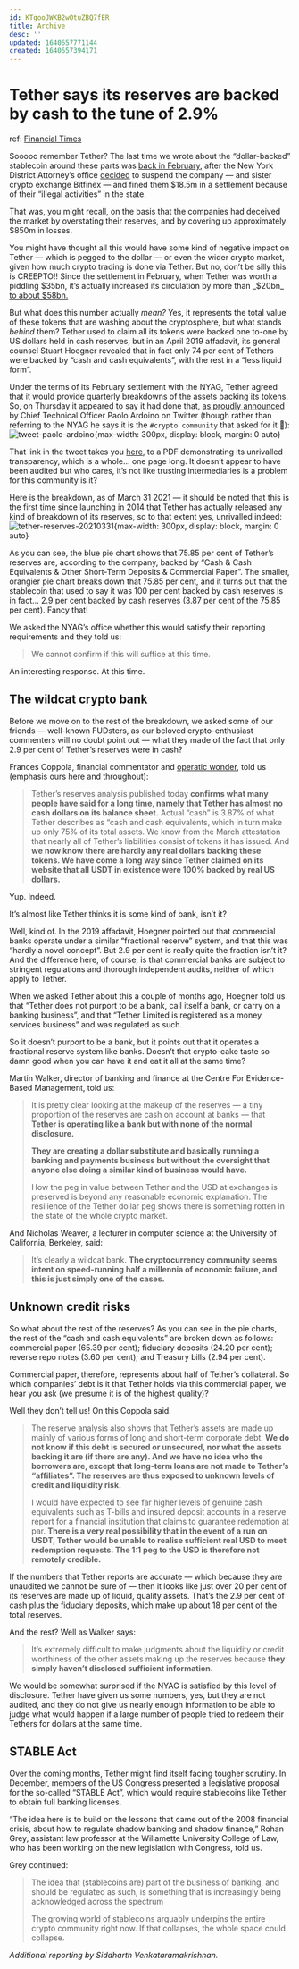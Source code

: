 ```yaml
---
id: KTgooJWKB2wOtuZBQ7fER
title: Archive
desc: ''
updated: 1640657771144
created: 1640657394171
---
```

# Tether says its reserves are backed by cash to the tune of 2.9%
ref: [Financial Times](https://www.ft.com/content/529eb4e6-796a-4e81-8064-5967bbe3b4d9)

Sooooo remember Tether? The last time we wrote about the “dollar-backed” stablecoin around these parts was [back in February](https://www.ft.com/content/bcbb5b28-b4f2-4856-b9c1-6bc67f3c07d9), after the New York District Attorney’s office [decided](https://ag.ny.gov/press-release/2021/attorney-general-james-ends-virtual-currency-trading-platform-bitfinexs-illegal) to suspend the company — and sister crypto exchange Bitfinex — and fined them $18.5m in a settlement because of their “illegal activities” in the state.

That was, you might recall, on the basis that the companies had deceived the market by overstating their reserves, and by covering up approximately $850m in losses.

You might have thought all this would have some kind of negative impact on Tether — which is pegged to the dollar — or even the wider crypto market, given how much crypto trading is done via Tether. But no, don’t be silly this is CREEPTO!! Since the settlement in February, when Tether was worth a piddling $35bn, it’s actually increased its circulation by more than _$20bn_ [to about $58bn.](https://wallet.tether.to/transparency)

But what does this number actually _mean?_ Yes, it represents the total value of these tokens that are washing about the cryptosphere, but what stands _behind_ them? Tether used to claim all its tokens were backed one to-one by US dollars held in cash reserves, but in an April 2019 affadavit, its general counsel Stuart Hoegner revealed that in fact only 74 per cent of Tethers were backed by “cash and cash equivalents”, with the rest in a “less liquid form”.

Under the terms of its February settlement with the NYAG, Tether agreed that it would provide quarterly breakdowns of the assets backing its tokens. So, on Thursday it appeared to say it had done that, [as proudly announced](https://twitter.com/paoloardoino/status/1392816248002596867) by Chief Technical Officer Paolo Ardoino on Twitter (though rather than referring to the NYAG he says it is the `#crypto community` that asked for it 🤔):
![tweet-paolo-ardoino](https://www.ft.com/__origami/service/image/v2/images/raw/https%3A%2F%2Fd1e00ek4ebabms.cloudfront.net%2Fproduction%2F56fc6fae-7ecf-44df-a39a-cc97862b5977.png?fit=scale-down&source=next&width=700){max-width: 300px, display: block, margin: 0 auto}

That link in the tweet takes you [here](https://tether.to/wp-content/uploads/2021/05/tether-march-31-2021-reserves-breakdown.pdf), to a PDF demonstrating its unrivalled transparency, which is a whole... one page long. It doesn’t appear to have been audited but who cares, it’s not like trusting intermediaries is a problem for this community is it?

Here is the breakdown, as of March 31 2021 — it should be noted that this is the first time since launching in 2014 that Tether has actually released any kind of breakdown of its reserves, so to that extent yes, unrivalled indeed:
![tether-reserves-20210331](https://www.ft.com/__origami/service/image/v2/images/raw/https%3A%2F%2Fd1e00ek4ebabms.cloudfront.net%2Fproduction%2Fee79b345-66b7-4833-8730-4907ab21bb2a.png?fit=scale-down&source=next&width=700){max-width: 300px, display: block, margin: 0 auto}

As you can see, the blue pie chart shows that 75.85 per cent of Tether’s reserves are, according to the company, backed by “Cash & Cash Equivalents & Other Short-Term Deposits & Commercial Paper”. The smaller, orangier pie chart breaks down that 75.85 per cent, and it turns out that the stablecoin that used to say it was 100 per cent backed by cash reserves is in fact... 2.9 per cent backed by cash reserves (3.87 per cent of the 75.85 per cent). Fancy that!

We asked the NYAG’s office whether this would satisfy their reporting requirements and they told us:

> We cannot confirm if this will suffice at this time.

An interesting response. At this time.

## The wildcat crypto bank

Before we move on to the rest of the breakdown, we asked some of our friends — well-known FUDsters, as our beloved crypto-enthusiast commenters will no doubt point out — what they made of the fact that only 2.9 per cent of Tether’s reserves were in cash?

Frances Coppola, financial commentator and [operatic wonder](https://www.ft.com/content/4208c802-6d90-3a65-a11f-316b81bdd2c7), told us (emphasis ours here and throughout):

> Tether’s reserves analysis published today **confirms what many people have said for a long time, namely that Tether has almost no cash dollars on its balance sheet.** Actual “cash” is 3.87% of what Tether describes as “cash and cash equivalents, which in turn make up only 75% of its total assets. We know from the March attestation that nearly all of Tether’s liabilities consist of tokens it has issued. And **we now know there are hardly any real dollars backing these tokens. We have come a long way since Tether claimed on its website that all USDT in existence were 100% backed by real US dollars.**

Yup. Indeed.

It’s almost like Tether thinks it is some kind of bank, isn’t it?

Well, kind of. In the 2019 affadavit, Hoegner pointed out that commercial banks operate under a similar “fractional reserve” system, and that this was “hardly a novel concept”. But 2.9 per cent is really quite the fraction isn’t it? And the difference here, of course, is that commercial banks are subject to stringent regulations and thorough independent audits, neither of which apply to Tether.

When we asked Tether about this a couple of months ago, Hoegner told us that “Tether does not purport to be a bank, call itself a bank, or carry on a banking business”, and that “Tether Limited is registered as a money services business” and was regulated as such.

So it doesn’t purport to be a bank, but it points out that it operates a fractional reserve system like banks. Doesn’t that crypto-cake taste so damn good when you can have it and eat it all at the same time?

Martin Walker, director of banking and finance at the Centre For Evidence-Based Management, told us:

> It is pretty clear looking at the makeup of the reserves — a tiny proportion of the reserves are cash on account at banks — that **Tether is operating like a bank but with none of the normal disclosure.**
> 
> **They are creating a dollar substitute and basically running a banking and payments business but without the oversight that anyone else doing a similar kind of business would have.**
> 
> How the peg in value between Tether and the USD at exchanges is preserved is beyond any reasonable economic explanation. The resilience of the Tether dollar peg shows there is something rotten in the state of the whole crypto market.

And Nicholas Weaver, a lecturer in computer science at the University of California, Berkeley, said:

> It’s clearly a wildcat bank. **The cryptocurrency community seems intent on speed-running half a millennia of economic failure, and this is just simply one of the cases.**

## Unknown credit risks

So what about the rest of the reserves? As you can see in the pie charts, the rest of the “cash and cash equivalents” are broken down as follows: commercial paper (65.39 per cent); fiduciary deposits (24.20 per cent); reverse repo notes (3.60 per cent); and Treasury bills (2.94 per cent).

Commercial paper, therefore, represents about half of Tether’s collateral. So which companies’ debt is it that Tether holds via this commercial paper, we hear you ask (we presume it is of the highest quality)?

Well they don’t tell us! On this Coppola said:

> The reserve analysis also shows that Tether’s assets are made up mainly of various forms of long and short-term corporate debt. **We do not know if this debt is secured or unsecured, nor what the assets backing it are (if there are any). And we have no idea who the borrowers are, except that long-term loans are not made to Tether’s “affiliates”. The reserves are thus exposed to unknown levels of credit and liquidity risk.**
> 
> I would have expected to see far higher levels of genuine cash equivalents such as T-bills and insured deposit accounts in a reserve report for a financial institution that claims to guarantee redemption at par. **There is a very real possibility that in the event of a run on USDT, Tether would be unable to realise sufficient real USD to meet redemption requests. The 1:1 peg to the USD is therefore not remotely credible.**

If the numbers that Tether reports are accurate — which because they are unaudited we cannot be sure of — then it looks like just over 20 per cent of its reserves are made up of liquid, quality assets. That’s the 2.9 per cent of cash plus the fiduciary deposits, which make up about 18 per cent of the total reserves.

And the rest? Well as Walker says:

> It’s extremely difficult to make judgments about the liquidity or credit worthiness of the other assets making up the reserves because **they simply haven’t disclosed sufficient information.**

We would be somewhat surprised if the NYAG is satisfied by this level of disclosure. Tether have given us some numbers, yes, but they are not audited, and they do not give us nearly enough information to be able to judge what would happen if a large number of people tried to redeem their Tethers for dollars at the same time.

## STABLE Act

Over the coming months, Tether might find itself facing tougher scrutiny. In December, members of the US Congress presented a legislative proposal for the so-called “STABLE Act”, which would require stablecoins like Tether to obtain full banking licenses.

“The idea here is to build on the lessons that came out of the 2008 financial crisis, about how to regulate shadow banking and shadow finance,” Rohan Grey, assistant law professor at the Willamette University College of Law, who has been working on the new legislation with Congress, told us.

Grey continued:

> The idea that (stablecoins are) part of the business of banking, and should be regulated as such, is something that is increasingly being acknowledged across the spectrum
> 
> The growing world of stablecoins arguably underpins the entire crypto community right now. If that collapses, the whole space could collapse.

_Additional reporting by Siddharth Venkataramakrishnan._